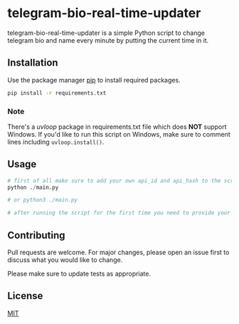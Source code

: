 # telegram-bio-real-time-updater

telegram-bio-real-time-updater is a simple Python script to change telegram bio and name every minute by putting the current time in it.

## Installation

Use the package manager [pip](https://pip.pypa.io/en/stable/) to install required packages.

```bash
pip install -r requirements.txt
```
### Note
There's a *uvloop* package in requirements.txt file which does **NOT** support Windows.
If you'd like to run this script on Windows, make sure to comment lines including `uvloop.install()`.

## Usage

```python
# first of all make sure to add your own api_id and api_hash to the script. (and other personalizations)
python ./main.py

# or python3 ./main.py

# after running the script for the first time you need to provide your telegram phonenumber in order to get connected to your account.
```

## Contributing

Pull requests are welcome. For major changes, please open an issue first
to discuss what you would like to change.

Please make sure to update tests as appropriate.

## License

[MIT](https://choosealicense.com/licenses/mit/)
